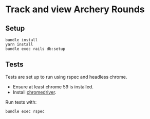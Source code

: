 # Track and view Archery Rounds

Setup
------

    bundle install
    yarn install
    bundle exec rails db:setup


Tests
-----

Tests are set up to run using rspec and headless chrome.  
* Ensure at least chrome 59 is installed.  
* Install [chromedriver](https://sites.google.com/a/chromium.org/chromedriver/).  

Run tests with:  

    bundle exec rspec
